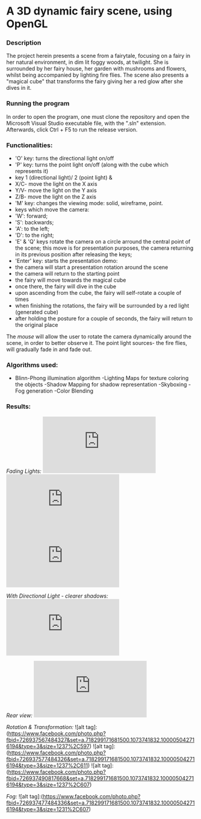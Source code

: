 # A 3D dynamic fairy scene, using OpenGL

### Description ###
The project herein presents a scene from a fairytale, focusing on a fairy in her natural environment, in dim lit foggy woods, at twilight. 
She is surrounded by her fairy house, her garden with mushrooms and flowers,
whilst being accompanied by lighting fire flies.
The scene also presents a "magical cube" that transforms the fairy giving her a red glow after she dives in it.

### Running the program ###
In order to open the program, one must clone the repository and open the Microsoft Visual Studio 
executable file, with the ".sln" extension. 
Afterwards, click Ctrl + F5 to run the release version.

### Functionalities: ###
* 'O' key: turns the directional light on/off
* 'P' key: turns the point light on/off (along with the cube which represents it)
* key 1 (directional light)/ 2 (point light) &
 * X/C- move the light on the X axis
 * Y/V- move the light on the Y axis
 * Z/B- move the light on the Z axis
* 'M' key: changes the viewing mode: solid, wireframe, point.
* keys which move the camera:
 * 'W': forward;
 * 'S': backwards;
 * 'A': to the left;
 * 'D': to the right;
* 'E' & 'Q' keys rotate the camera on a circle arround the central point of the scene; this move is for presentation purposes, the camera returning in its previous position after releasing the keys;
* 'Enter' key: starts the presentation demo:
 * the camera will start a presentation rotation around the scene
 * the camera will return to the starting point
 * the fairy will move towards the magical cube
 * once there, the fairy will dive in the cube
 * upon ascending from the cube, the fairy will self-rotate a couple of times
 * when finishing the rotations, the fairy will be surrounded by a red light (generated cube)
 * after holding the posture for a couple of seconds, the fairy will return to the original place

The _mouse_ will allow the user to rotate the camera dynamically around the scene, in order to better observe it.
The point light sources- the fire flies, will gradually fade in and fade out.

### Algorithms used: ###
* Blinn-Phong illumination algorithm
-Lighting Maps for texture coloring the objects
-Shadow Mapping for shadow representation
-Skyboxing
-Fog generation
-Color Blending

### Results: ###

_Fading Lights:_
![alt tag](https://www.facebook.com/photo.php?fbid=726937494151001&set=a.718299171681500.1073741832.100005042716194&type=3&size=1083%2C523)
![alt tag](https://www.facebook.com/photo.php?fbid=726937584150992&set=a.718299171681500.1073741832.100005042716194&type=3&size=1239%2C609)
![alt tag](https://www.facebook.com/photo.php?fbid=726937594150991&set=a.718299171681500.1073741832.100005042716194&type=3&size=1237%2C609)

_With Directional Light - clearer shadows:_
![alt tag](https://www.facebook.com/photo.php?fbid=726939524150798&set=a.718299171681500.1073741832.100005042716194&type=3&size=1237%2C599)

_Rear view:_
![alt tag](https://www.facebook.com/photo.php?fbid=726937484151002&set=a.718299171681500.1073741832.100005042716194&type=3&size=1231%2C613)

_Rotation & Transformation:_
![alt tag]:(https://www.facebook.com/photo.php?fbid=726937567484327&set=a.718299171681500.1073741832.100005042716194&type=3&size=1237%2C597)
![alt tag]:(https://www.facebook.com/photo.php?fbid=726937577484326&set=a.718299171681500.1073741832.100005042716194&type=3&size=1237%2C611)
![alt tag]:(https://www.facebook.com/photo.php?fbid=726937490817668&set=a.718299171681500.1073741832.100005042716194&type=3&size=1237%2C607)

_Fog:_
![alt tag]:(https://www.facebook.com/photo.php?fbid=726937477484336&set=a.718299171681500.1073741832.100005042716194&type=3&size=1231%2C607)

